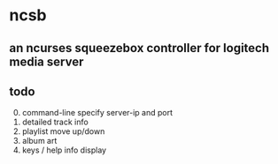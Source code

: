 # ncsb
## an ncurses squeezebox controller for logitech media server

## todo

0. command-line specify server-ip and port
1. detailed track info
2. playlist move up/down
3. album art
4. keys / help info display
